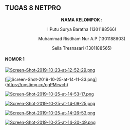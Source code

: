 ## TUGAS 8 NETPRO ##

<p align="center"
  <a><strong>  NAMA KELOMPOK :  </strong></a> 
</p>
<p align="center">
  <a>  I Putu Surya Baratha (1301188566)  </a> 
</p> 

<p align="center">
  <a>  Muhammad Risdham Nur A.P (1301188603)  </a> 
</p>

<p align="center">
  <a>  Sella Tresnasari  (1301188565)  </a> 
</p> 

#### NOMOR 1 ####

[![Screen-Shot-2019-10-23-at-12-52-29.png](https://i.postimg.cc/sDVysF7z/Screen-Shot-2019-10-23-at-12-52-29.png)](https://postimg.cc/F1nwVBTC)

[![Screen-Shot-2019-10-25-at-14-11-33.png](https://i.postimg.cc/6qpHbh2k/Screen-Shot-2019-10-25-at-14-11-33.png)]
(https://postimg.cc/cgPMrwch)

[![Screen-Shot-2019-10-25-at-14-53-17.png](https://i.postimg.cc/qM2MwXrb/Screen-Shot-2019-10-25-at-14-53-17.png)](https://postimg.cc/YhqHqFhY)

[![Screen-Shot-2019-10-25-at-14-09-25.png](https://i.postimg.cc/wM1Xs4sj/Screen-Shot-2019-10-25-at-14-09-25.png)](https://postimg.cc/LgMYcTTc)

[![Screen-Shot-2019-10-25-at-14-26-53.png](https://i.postimg.cc/P5TMS4g2/Screen-Shot-2019-10-25-at-14-26-53.png)](https://postimg.cc/SJ18sWNM)

[![Screen-Shot-2019-10-25-at-14-30-49.png](https://i.postimg.cc/JnD3sdX4/Screen-Shot-2019-10-25-at-14-30-49.png)](https://postimg.cc/njx952T6)
